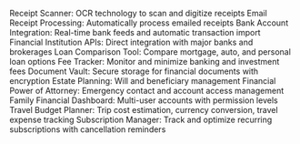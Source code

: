 Receipt Scanner: OCR technology to scan and digitize receipts
Email Receipt Processing: Automatically process emailed receipts
Bank Account Integration: Real-time bank feeds and automatic transaction import
Financial Institution APIs: Direct integration with major banks and brokerages
Loan Comparison Tool: Compare mortgage, auto, and personal loan options
Fee Tracker: Monitor and minimize banking and investment fees
Document Vault: Secure storage for financial documents with encryption
Estate Planning: Will and beneficiary management
Financial Power of Attorney: Emergency contact and account access management
Family Financial Dashboard: Multi-user accounts with permission levels
Travel Budget Planner: Trip cost estimation, currency conversion, travel expense tracking
Subscription Manager: Track and optimize recurring subscriptions with cancellation reminders